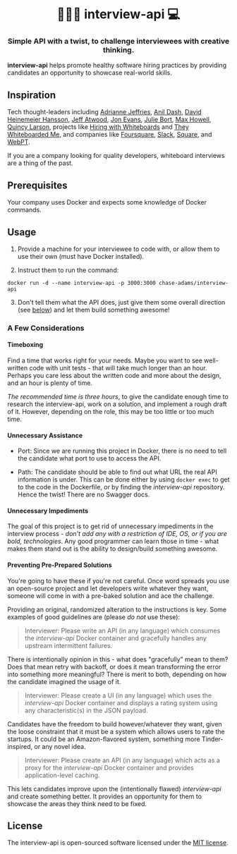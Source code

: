 <h1 align="center" style="border-bottom: none;">👨🏽‍💼 interview-api 💻</h1>
<h3 align="center">Simple API with a twist, to challenge interviewees with creative thinking.</h3>

**interview-api** helps promote healthy software hiring practices by providing candidates an opportunity to showcase real-world skills.

## Inspiration

Tech thought-leaders including [Adrianne Jeffries](https://theoutline.com/post/1166/programmers-are-confessing-their-coding-sins-to-protest-a-broken-job-interview-process?zd=1&zi=76vosc6m), [Anil Dash](https://medium.com/make-better-software/against-the-whiteboard-f1df0013954f), [David Heinemeier Hansson](https://twitter.com/dhh/status/834146806594433025), [Jeff Atwood](https://blog.codinghorror.com/how-to-hire-a-programmer/), [Jon Evans](https://techcrunch.com/2015/03/21/the-terrible-technical-interview/), [Julie Bort](http://www.businessinsider.com/why-an-older-google-contract-programmer-left-google-2016-10), [Max Howell](https://twitter.com/mxcl/status/608682016205344768?lang=en), [Quincy Larson](https://medium.freecodecamp.org/why-is-hiring-broken-it-starts-at-the-whiteboard-34b088e5a5db), projects like [Hiring with Whiteboards](https://github.com/poteto/hiring-without-whiteboards) and [They Whiteboarded Me](http://they.whiteboarded.me/), and companies like [Foursquare](https://engineering.foursquare.com/improving-our-engineering-interview-process-106173ba25a9#.uuih4wg3m), [Slack](https://slack.engineering/a-walkthrough-guide-to-finding-an-engineering-job-at-slack-dc07dd7b0144), [Square](https://medium.com/square-corner-blog/why-we-pair-interview-c2ab4b599bd7), and [WebPT](https://www.webpt.com).

If you are a company looking for quality developers, whiteboard interviews are a thing of the past.

## Prerequisites

Your company uses Docker and expects some knowledge of Docker commands.

## Usage

1.  Provide a machine for your interviewee to code with, or allow them to use their own (must have Docker installed).

2.  Instruct them to run the command:

`docker run -d --name interview-api -p 3000:3000 chase-adams/interview-api`

3.  Don't tell them what the API does, just give them some overall direction (see [below](#preventing-pre-prepared-solutions)) and let them build something awesome!

### A Few Considerations

#### Timeboxing

Find a time that works right for your needs. Maybe you want to see well-written code with unit tests - that will take much longer than an hour. Perhaps you care less about the written code and more about the design, and an hour is plenty of time.

_The recommended time is three hours_, to give the candidate enough time to research the interview-api, work on a solution, and implement a rough draft of it. However, depending on the role, this may be too little or too much time.

#### Unnecessary Assistance

- Port: Since we are running this project in Docker, there is no need to tell the candidate what port to use to access the API.

- Path: The candidate should be able to find out what URL the real API information is under. This can be done either by using `docker exec` to get to the code in the Dockerfile, or by finding the _interview-api_ repository. Hence the twist! There are no Swagger docs.

#### Unnecessary Impediments

The goal of this project is to get rid of unnecessary impediments in the interview process - _don't add any with a restriction of IDE, OS, or if you are bold, technologies_. Any good programmer can learn those in time - what makes them stand out is the ability to design/build something awesome.

#### Preventing Pre-Prepared Solutions

You're going to have these if you're not careful. Once word spreads you use an open-source project and let developers write whatever they want, someone will come in with a pre-baked solution and ace the challenge.

Providing an original, randomized alteration to the instructions is key. Some examples of good guidelines are (please _do not_ use these):

> Interviewer: Please write an API (in any language) which consumes the _interview-api_ Docker container and gracefully handles any upstream intermittent failures.

There is intentionally opinion in this - what does "gracefully" mean to them? Does that mean retry with backoff, or does it mean transforming the error into something more meaningful? There is merit to both, depending on how the candidate imagined the usage of it.

> Interviewer: Please create a UI (in any language) which uses the _interview-api_ Docker container and displays a rating system using any characteristic(s) in the JSON payload.

Candidates have the freedom to build however/whatever they want, given the loose constraint that it must be a system which allows users to rate the startups. It could be an Amazon-flavored system, something more Tinder-inspired, or any novel idea.

> Interviewer: Please create an API (in any language) which acts as a proxy for the _interview-api_ Docker container and provides application-level caching.

This lets candidates improve upon the (intentionally flawed) _interview-api_ and create something better. It provides an opportunity for them to showcase the areas they think need to be fixed.

## License

The interview-api is open-sourced software licensed under the [MIT license](https://opensource.org/licenses/MIT).
